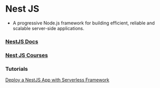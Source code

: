 # Nest JS

- A progressive Node.js framework for building efficient, reliable and scalable server-side applications.

### [NestJS Docs](https://docs.nestjs.com/)

### [Nest JS Courses](https://courses.nestjs.com/)

### Tutorials

[Deploy a NestJS App with Serverless Framework](https://morioh.com/p/e006bbb6b6a3)
